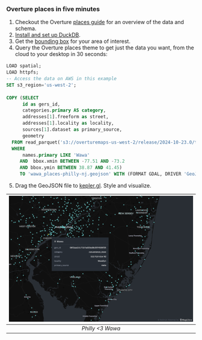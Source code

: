 ### Overture places in five minutes

1. Checkout the Overture [places guide](https://docs.overturemaps.org/guides/places/) for an overview of the data and schema.
2. [Install and set up DuckDB](https://docs.overturemaps.org/getting-data/duckdb/).
3. Get the [bounding box](https://boundingbox.klokantech.com/) for your area of interest.
4. Query the Overture places theme to get just the data you want, from the cloud to your desktop in 30 seconds:

```sql
LOAD spatial; 
LOAD httpfs;  
-- Access the data on AWS in this example
SET s3_region='us-west-2';

COPY (SELECT
      id as gers_id,
      categories.primary AS category,
      addresses[1].freeform as street,
      addresses[1].locality as locality,
      sources[1].dataset as primary_source,
      geometry
  FROM read_parquet('s3://overturemaps-us-west-2/release/2024-10-23.0/theme=places/*/*')
  WHERE
      names.primary LIKE 'Wawa'
     AND  bbox.xmin BETWEEN -77.51 AND -73.2
     AND bbox.ymin BETWEEN 38.87 AND 41.45)
     TO 'wawa_places-philly-nj.geojson' WITH (FORMAT GDAL, DRIVER 'GeoJSON', SRS 'EPSG:4326');
```
5. Drag the GeoJSON file to [kepler.gl](https://kepler.gl/). Style and visualize. 

| ![wawa in philly](philly-area-wawa.png) |
|:--:|
| *Philly <3 Wawa* |
